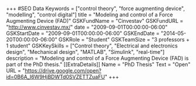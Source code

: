 +++
#SEO Data
Keywords = ["control theory", "force augmenting device", "modelling", "control digital"]
title = "Modeling and control of a Force Augmenting Device (FAD)"
GSKFundName = "Cinvestav"
GSKFundURL = "http://www.cinvestav.mx/"
date			=	"2009-09-01T00:00:00-06:00"
GSKStartDate	=	"2009-09-01T00:00:00-06:00"
GSKEndDate		=	"2014-05-20T00:00:00-06:00"
GSKRole = "Student"
GSKTeamSize = "3 professors + 1 student"
GSKKeySkills = ["Control theory", "Electrical and electronics design", "Mechanical design", "MATLAB", "Simulink", "real-time"]
description = "Modeling and control of a Force Augmenting Device (FAD) is part of the PhD thesis."
[[ExtraDetails]]
    Name = "PhD Thesis"
	Text = "Open"
    URL = "https://drive.google.com/open?id=0B6A_I6W9HjBDWTd0SVZETTZuaFU"
+++
